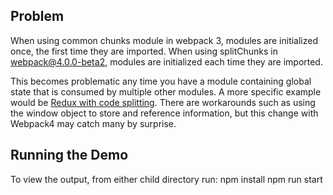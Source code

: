 ## Problem
When using common chunks module in webpack 3, modules are initialized once, the first time they are imported.
When using splitChunks in webpack@4.0.0-beta2, modules are initialized each time they are imported.

This becomes problematic any time you have a module containing global state that is consumed by multiple other modules.  A more specific example would be [Redux with code splitting](https://gist.github.com/gaearon/0a2213881b5d53973514).  There are workarounds such as using the window object to store and reference information, but this change with Webpack4 may catch many by surprise.

## Running the Demo
To view the output, from either child directory run:
npm install
npm run start
